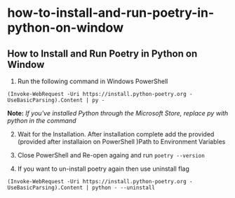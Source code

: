 # how-to-install-and-run-poetry-in-python-on-window

## How to Install and Run Poetry in Python on Window

1. Run the following command in Windows PowerShell

```
(Invoke-WebRequest -Uri https://install.python-poetry.org -UseBasicParsing).Content | py -
```

**Note:** _If you've installed Python through the Microsoft Store, replace py with python in the command_

2. Wait for the Installation. After installation complete add the provided (provided after installaion on PowerShell )Path to Environment Variables

3. Close PowerShell and Re-open againg and run
   `poetry --version`

4. If you want to un-install poetry again then use uninstall flag

```
(Invoke-WebRequest -Uri https://install.python-poetry.org -UseBasicParsing).Content | python - --uninstall
```
